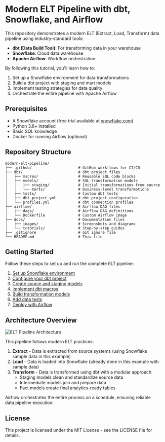 # Modern ELT Pipeline with dbt, Snowflake, and Airflow

This repository demonstrates a modern ELT (Extract, Load, Transform) data pipeline using industry-standard tools:

- **dbt (Data Build Tool)**: For transforming data in your warehouse
- **Snowflake**: Cloud data warehouse
- **Apache Airflow**: Workflow orchestration

By following this tutorial, you'll learn how to:

1. Set up a Snowflake environment for data transformations
2. Build a dbt project with staging and mart models
3. Implement testing strategies for data quality
4. Orchestrate the entire pipeline with Apache Airflow

## Prerequisites

- A Snowflake account (free trial available at [snowflake.com](https://www.snowflake.com))
- Python 3.8+ installed
- Basic SQL knowledge
- Docker for running Airflow (optional)

## Repository Structure

```
modern-elt-pipeline/
├── .github/                     # GitHub workflows for CI/CD
├── dbt/                         # dbt project files
│   ├── macros/                  # Reusable SQL code blocks
│   ├── models/                  # SQL transformation models
│   │   ├── staging/             # Initial transformations from source
│   │   └── marts/               # Business-level transformations
│   ├── tests/                   # Custom dbt tests
│   ├── dbt_project.yml          # dbt project configuration
│   └── profiles.yml             # dbt connection profiles
├── airflow/                     # Airflow DAG files
│   ├── dags/                    # Airflow DAG definitions
│   └── Dockerfile               # Custom Airflow image
├── docs/                        # Documentation files
│   ├── images/                  # Screenshots and diagrams
│   └── tutorials/               # Step-by-step guides
├── .gitignore                   # Git ignore file
└── README.md                    # This file
```

## Getting Started

Follow these steps to set up and run the complete ELT pipeline:

1. [Set up Snowflake environment](docs/tutorials/1-snowflake-setup.md)
2. [Configure your dbt project](docs/tutorials/2-dbt-setup.md)
3. [Create source and staging models](docs/tutorials/3-staging-models.md)
4. [Implement dbt macros](docs/tutorials/4-dbt-macros.md)
5. [Build transformation models](docs/tutorials/5-transformation-models.md)
6. [Add data tests](docs/tutorials/6-testing.md)
7. [Deploy with Airflow](docs/tutorials/7-airflow-deployment.md)

## Architecture Overview

![ELT Pipeline Architecture](docs/images/elt-architecture.png)

This pipeline follows modern ELT practices:
1. **Extract** - Data is extracted from source systems (using Snowflake sample data in this example)
2. **Load** - Data is loaded into Snowflake (already done in this example with sample data)
3. **Transform** - Data is transformed using dbt with a modular approach:
   - Staging models clean and standardize source data
   - Intermediate models join and prepare data
   - Fact models create final analytics-ready tables

Airflow orchestrates the entire process on a schedule, ensuring reliable data pipeline execution.

## License

This project is licensed under the MIT License - see the LICENSE file for details.

